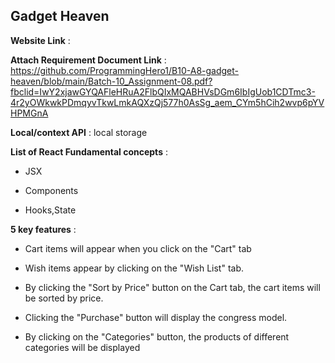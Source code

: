 ## Gadget Heaven

**Website Link** : 

**Attach Requirement Document Link** : https://github.com/ProgrammingHero1/B10-A8-gadget-heaven/blob/main/Batch-10_Assignment-08.pdf?fbclid=IwY2xjawGYQAFleHRuA2FlbQIxMQABHVsDGm6IbIgUob1CDTmc3-4r2yOWkwkPDmqyvTkwLmkAQXzQj577h0AsSg_aem_CYm5hCih2wvp6pYVHPMGnA

**Local/context API** :  local storage

**List of React Fundamental concepts** : 
- JSX
* Components
+ Hooks,State

**5 key features** : 
- Cart items will appear when you click on the "Cart" tab
* Wish items appear by clicking on the "Wish List" tab.
- By clicking the "Sort by Price" button on the Cart tab, the cart items will be sorted by price.
* Clicking the "Purchase" button will display the congress model.
- By clicking on the "Categories" button, the products of different categories will be displayed
